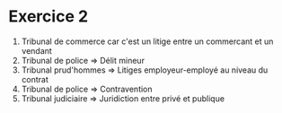 # Exercice 2
1. Tribunal de commerce car c'est un litige entre un commercant et un vendant
2. Tribunal de police ⇒ Délit mineur
3. Tribunal prud'hommes ⇒ Litiges employeur-employé au niveau du contrat
4. Tribunal de police ⇒ Contravention
5. Tribunal judiciaire ⇒ Juridiction entre privé et publique